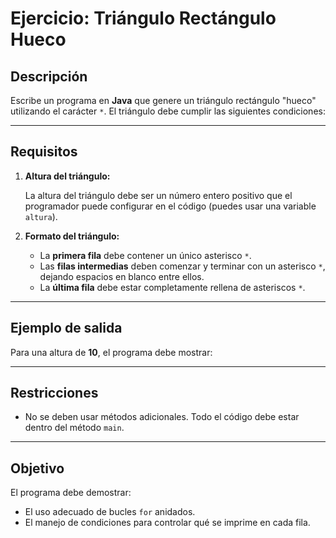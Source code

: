 # **Ejercicio: Triángulo Rectángulo Hueco**

## **Descripción**

Escribe un programa en **Java** que genere un triángulo rectángulo "hueco" utilizando el carácter `*`. El triángulo debe cumplir las siguientes condiciones:

---

## **Requisitos**
1. **Altura del triángulo:**  

   La altura del triángulo debe ser un número entero positivo que el programador puede configurar en el código (puedes usar una variable `altura`).

2. **Formato del triángulo:**  

   - La **primera fila** debe contener un único asterisco `*`.
   - Las **filas intermedias** deben comenzar y terminar con un asterisco `*`, dejando espacios en blanco entre ellos.
   - La **última fila** debe estar completamente rellena de asteriscos `*`.

---

## **Ejemplo de salida**
Para una altura de **10**, el programa debe mostrar:



---

## **Restricciones**

- No se deben usar métodos adicionales. Todo el código debe estar dentro del método `main`.

---

## **Objetivo**

El programa debe demostrar:
- El uso adecuado de bucles `for` anidados.
- El manejo de condiciones para controlar qué se imprime en cada fila.

